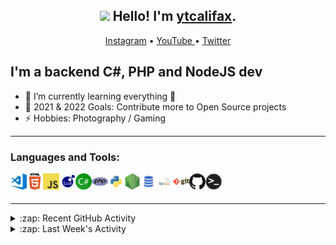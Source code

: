 <h2 align="center"><img src="https://media.giphy.com/media/hvRJCLFzcasrR4ia7z/giphy.gif" width="20px"> Hello! I'm  <a href="https://twitter.com/ytcalifax">ytcalifax</a>.</h2>
<p align="center">  
  <a href="https://instagram.com/btrayanovv">Instagram</a> •
  <a href="https://www.youtube.com/channel/UCYFr6dEraGictp4nOGnQpQvQ"> YouTube </a> •
  <a href="https://twitter.com/ytcalifax">Twitter</a> 
</p>

## I'm a backend C#, PHP and NodeJS dev

- 🌱 I’m currently learning everything 🤣
- 🥅 2021 & 2022 Goals: Contribute more to Open Source projects
- ⚡ Hobbies: Photography / Gaming

-------

### Languages and Tools:

<img align="left" alt="Visual Studio Code" width="26px" src="https://raw.githubusercontent.com/github/explore/80688e429a7d4ef2fca1e82350fe8e3517d3494d/topics/visual-studio-code/visual-studio-code.png" />
<img align="left" alt="HTML5" width="26px" src="https://raw.githubusercontent.com/github/explore/80688e429a7d4ef2fca1e82350fe8e3517d3494d/topics/html/html.png" />
<img align="left" alt="JavaScript" width="26px" src="https://raw.githubusercontent.com/github/explore/80688e429a7d4ef2fca1e82350fe8e3517d3494d/topics/javascript/javascript.png" />
<img align="left" alt="LUA" width="26px" src="https://raw.githubusercontent.com/github/explore/80688e429a7d4ef2fca1e82350fe8e3517d3494d/topics/lua/lua.png" />
<img align="left" alt="C#" width="26px" src="https://raw.githubusercontent.com/github/explore/80688e429a7d4ef2fca1e82350fe8e3517d3494d/topics/csharp/csharp.png" />
<img align="left" alt="PHP" width="26px" src="https://raw.githubusercontent.com/github/explore/ccc16358ac4530c6a69b1b80c7223cd2744dea83/topics/php/php.png" />
<img align="left" alt="Python" width="26px" src="https://raw.githubusercontent.com/github/explore/80688e429a7d4ef2fca1e82350fe8e3517d3494d/topics/python/python.png" />
<img align="left" alt="Node.js" width="26px" src="https://raw.githubusercontent.com/github/explore/80688e429a7d4ef2fca1e82350fe8e3517d3494d/topics/nodejs/nodejs.png" />
<img align="left" alt="SQL" width="26px" src="https://raw.githubusercontent.com/github/explore/80688e429a7d4ef2fca1e82350fe8e3517d3494d/topics/sql/sql.png" />
<img align="left" alt="MySQL" width="26px" src="https://raw.githubusercontent.com/github/explore/80688e429a7d4ef2fca1e82350fe8e3517d3494d/topics/mysql/mysql.png" />
<img align="left" alt="Git" width="26px" src="https://raw.githubusercontent.com/github/explore/80688e429a7d4ef2fca1e82350fe8e3517d3494d/topics/git/git.png" />
<img align="left" alt="GitHub" width="26px" src="https://raw.githubusercontent.com/github/explore/78df643247d429f6cc873026c0622819ad797942/topics/github/github.png" />
<img align="left" alt="Terminal" width="26px" src="https://raw.githubusercontent.com/github/explore/80688e429a7d4ef2fca1e82350fe8e3517d3494d/topics/terminal/terminal.png" />

<br />
<br />

---

<details>
  <summary>:zap: Recent GitHub Activity</summary>
<!--START_SECTION:activity-->
1. 💪 Opened PR [#6](https://github.com/X00LA/vMenu/pull/6) in [X00LA/vMenu](https://github.com/X00LA/vMenu)
<!--END_SECTION:activity-->
</details>

<details>
  <summary>:zap: Last Week's Activity</summary>
  <!--START_SECTION:waka-->
```text
Lua       1 hr 47 mins    ████████████▒░░░░░░░░░░░░   48.72 % 
JSON      1 hr 4 mins     ███████▒░░░░░░░░░░░░░░░░░   29.11 % 
INI       48 mins         █████▒░░░░░░░░░░░░░░░░░░░   21.97 % 
```
<!--END_SECTION:waka-->
</details>
